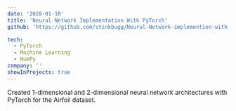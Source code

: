 ```yaml
---
date: '2020-01-10'
title: 'Neural Network Implementation With PyTorch'
github: 'https://github.com/stinkbugg/Neural-Network-implemention-with-Pytorch/blob/main/Avery-A3.ipynb'

tech:
  - PyTorch
  - Machine Learning
  - NumPy
company: ''
showInProjects: true
---
```


Created 1-dimensional and 2-dimensional neural network architectures with PyTorch for the Airfoil dataset.
